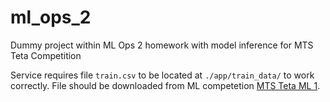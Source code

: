 # ml_ops_2
Dummy project within ML Ops 2 homework with model inference for MTS Teta Competition

Service requires file `train.csv` to be located at `./app/train_data/` to work correctly. File should be downloaded from ML competetion [MTS Teta ML 1](https://www.kaggle.com/competitions/teta-mts-ml-1/data).
